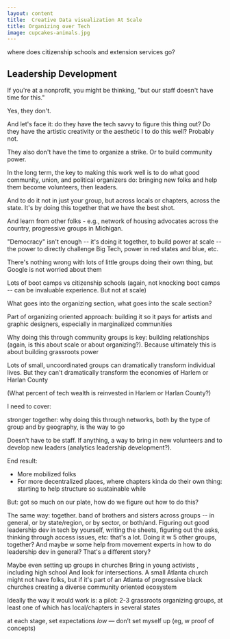 ```yaml
---
layout: content
title:  Creative Data visualization At Scale
title: Organizing over Tech
image: cupcakes-animals.jpg
---
```


where does citizenship schools and extension services go?


## Leadership Development

If you're at a nonprofit, you might be thinking, "but our staff doesn't have time for this."

Yes, they don't.

And let's face it: do they have the tech savvy to figure this thing out? Do they have the artistic creativity or the aesthetic I to do this well? Probably not.

They also don't have the time to organize a strike. Or to build community power.

In the long term, the key to making this work well is to do what good community, union, and political organizers do: bringing new folks and help them become volunteers, then leaders.

And to do it not in just your group, but across locals or chapters, across the state. It's by doing this together that we have the best shot.


And learn from other folks - e.g., network of housing advocates across the country, progressive groups in Michigan.


"Democracy" isn't enough -- it's doing it together, to build power at scale -- the power to directly challenge Big Tech, power in red states and blue, etc.

There's nothing wrong with lots of little groups doing their own thing, but Google is not worried about them

Lots of boot camps vs citizenship schools
(again, not knocking boot camps -- can be invaluable experience. But not at scale)

What goes into the organizing section, what goes into the scale section?


Part of organizing oriented approach: building it so it pays for artists and graphic designers, especially in marginalized communities

Why doing this through community groups is key: building relationships (again, is this about scale or about organizing?). Because ultimately this is about building grassroots power

Lots of small, uncoordinated groups can dramatically transform individual lives. But they can't dramatically transform the economies of Harlem or Harlan County

(What percent of tech wealth is reinvested in Harlem or Harlan County?)



I need to cover:

stronger together: why doing this through networks, both by the type of group and by geography, is the way to go

Doesn't have to be staff. If anything, a way to bring in new volunteers and to develop new leaders (analytics leadership development?).  

End result:
- More mobilized folks
- For more decentralized places, where chapters kinda do their own thing: starting to help structure so sustainable while 

But: got so much on our plate, how do we figure out how to do this?

The same way: together.  band of brothers and sisters across groups -- in general, or by state/region, or by sector, or both/and.  Figuring out good leadership dev in tech by yourself, writing the sheets, figuring out the asks, thinking through access issues, etc:  that's a lot.  Doing it w 5 other groups, together?  And maybe w some help from movement experts in how to do leadership dev in general?  That's a different story?

Maybe even setting up groups in churches
Bring in young activists , including high school
And look for intersections. A small Atlanta church might not have folks, but if it's part of an Atlanta of progressive black churches
creating a diverse community oriented ecosystem


Ideally the way it would work is:
a pilot: 2-3 grassroots organizing groups, at least one of which has local/chapters in several states


at each stage, set expectations _low_ — don’t set myself up (eg, w proof of concepts)
